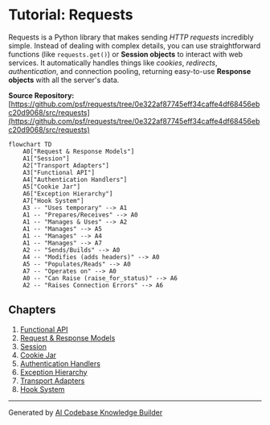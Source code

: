# Tutorial: Requests

Requests is a Python library that makes sending *HTTP requests* incredibly simple.
Instead of dealing with complex details, you can use straightforward functions (like `requests.get()`) or **Session objects** to interact with web services.
It automatically handles things like *cookies*, *redirects*, *authentication*, and connection pooling, returning easy-to-use **Response objects** with all the server's data.


**Source Repository:** [https://github.com/psf/requests/tree/0e322af87745eff34caffe4df68456ebc20d9068/src/requests](https://github.com/psf/requests/tree/0e322af87745eff34caffe4df68456ebc20d9068/src/requests)

```mermaid
flowchart TD
    A0["Request & Response Models"]
    A1["Session"]
    A2["Transport Adapters"]
    A3["Functional API"]
    A4["Authentication Handlers"]
    A5["Cookie Jar"]
    A6["Exception Hierarchy"]
    A7["Hook System"]
    A3 -- "Uses temporary" --> A1
    A1 -- "Prepares/Receives" --> A0
    A1 -- "Manages & Uses" --> A2
    A1 -- "Manages" --> A5
    A1 -- "Manages" --> A4
    A1 -- "Manages" --> A7
    A2 -- "Sends/Builds" --> A0
    A4 -- "Modifies (adds headers)" --> A0
    A5 -- "Populates/Reads" --> A0
    A7 -- "Operates on" --> A0
    A0 -- "Can Raise (raise_for_status)" --> A6
    A2 -- "Raises Connection Errors" --> A6
```

## Chapters

1. [Functional API](01_functional_api.md)
2. [Request & Response Models](02_request___response_models.md)
3. [Session](03_session.md)
4. [Cookie Jar](04_cookie_jar.md)
5. [Authentication Handlers](05_authentication_handlers.md)
6. [Exception Hierarchy](06_exception_hierarchy.md)
7. [Transport Adapters](07_transport_adapters.md)
8. [Hook System](08_hook_system.md)


---

Generated by [AI Codebase Knowledge Builder](https://github.com/The-Pocket/Tutorial-Codebase-Knowledge)